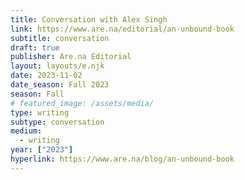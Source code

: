 ```yaml
---
title: Conversation with Alex Singh
link: https://www.are.na/editorial/an-unbound-book
subtitle: conversation
draft: true
publisher: Are.na Editorial
layout: layouts/e.njk
date: 2023-11-02
date_season: Fall 2023
season: Fall
# featured_image: /assets/media/
type: writing
subtype: conversation
medium:
  - writing
year: ["2023"]
hyperlink: https://www.are.na/blog/an-unbound-book
---
```

